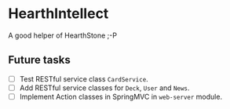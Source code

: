 # HearthIntellect
A good helper of HearthStone ;-P

## Future tasks

- [ ] Test RESTful service class `CardService`.
- [ ] Add RESTful service classes for `Deck`, `User` and `News`.
- [ ] Implement Action classes in SpringMVC in `web-server` module.
